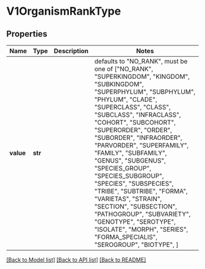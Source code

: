 # V1OrganismRankType


## Properties
Name | Type | Description | Notes
------------ | ------------- | ------------- | -------------
**value** | **str** |  | defaults to "NO_RANK",  must be one of ["NO_RANK", "SUPERKINGDOM", "KINGDOM", "SUBKINGDOM", "SUPERPHYLUM", "SUBPHYLUM", "PHYLUM", "CLADE", "SUPERCLASS", "CLASS", "SUBCLASS", "INFRACLASS", "COHORT", "SUBCOHORT", "SUPERORDER", "ORDER", "SUBORDER", "INFRAORDER", "PARVORDER", "SUPERFAMILY", "FAMILY", "SUBFAMILY", "GENUS", "SUBGENUS", "SPECIES_GROUP", "SPECIES_SUBGROUP", "SPECIES", "SUBSPECIES", "TRIBE", "SUBTRIBE", "FORMA", "VARIETAS", "STRAIN", "SECTION", "SUBSECTION", "PATHOGROUP", "SUBVARIETY", "GENOTYPE", "SEROTYPE", "ISOLATE", "MORPH", "SERIES", "FORMA_SPECIALIS", "SEROGROUP", "BIOTYPE", ]

[[Back to Model list]](../README.md#documentation-for-models) [[Back to API list]](../README.md#documentation-for-api-endpoints) [[Back to README]](../README.md)



